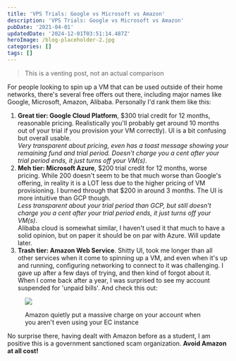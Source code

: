 ```yaml
---
title: 'VPS Trials: Google vs Microsoft vs Amazon'
description: 'VPS Trials: Google vs Microsoft vs Amazon'
pubDate: '2021-04-01'
updatedDate: '2024-12-01T03:51:14.487Z'
heroImage: /blog-placeholder-2.jpg
categories: []
tags: []
---
```


> This is a venting post, not an actual comparison

For people looking to spin up a VM that can be used outside of their home networks, there's several free offers out there, including major names like Google, Microsoft, Amazon, Alibaba. Personally I'd rank them like this:

1. **Great tier: Google Cloud Platform**, $300 trial credit for 12 months, reasonable pricing. Realistically you'll probably get around 10 months out of your trial if you provision your VM correctly). UI is a bit confusing but overall usable.  
    _Very transparent about pricing, even has a toast message showing your remaining fund and trial period. Doesn't charge you a cent after your trial period ends, it just turns off your VM(s)_.
2. **Meh tier: Microsoft Azure**, $200 trial credit for 12 months, worse pricing. While 200 doesn't seem to be that much worse than Google's offering, in reality it is a LOT less due to the higher pricing of VM provisioning. I burned through that $200 in around 3 months. The UI is more intuitive than GCP though.  
    _Less transparent about your trial period than GCP, but still doesn't charge you a cent after your trial period ends, it just turns off your VM(s)_.  
    Alibaba cloud is somewhat similar, I haven't used it that much to have a solid opinion, but on paper it should be on par with Azure. Will update later.
3. **Trash tier: Amazon Web Service**. Shitty UI, took me longer than all other services when it come to spinning up a VM, and even when it's up and running, configuring networking to connect to it was challenging. I gave up after a few days of trying, and then kind of forgot about it. When I come back after a year, I was surprised to see my account suspended for 'unpaid bills'. And check this out:

<figure>

![](/blog-placeholder-3.jpg)

<figcaption>

Amazon quietly put a massive charge on your account when you aren't even using your EC instance

</figcaption>

</figure>

No surprise there, having dealt with Amazon before as a student, I am positive this is a government sanctioned scam organization. **Avoid Amazon at all cost!**
